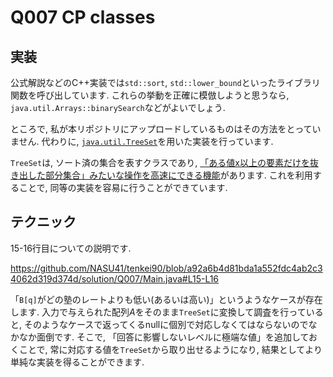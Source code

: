 # Q007 CP classes

## 実装
公式解説などのC++実装では`std::sort`, `std::lower_bound`といったライブラリ関数を呼び出しています.
これらの挙動を正確に模倣しようと思うなら, `java.util.Arrays::binarySearch`などがよいでしょう.

ところで, 私が本リポジトリにアップロードしているものはその方法をとっていません. 代わりに, [`java.util.TreeSet`](https://docs.oracle.com/javase/jp/8/docs/api/java/util/TreeSet.html)を用いた実装を行っています.

`TreeSet`は, ソート済の集合を表すクラスであり, [「ある値x以上の要素だけを抜き出した部分集合」みたいな操作を高速にできる機能](https://docs.oracle.com/javase/jp/8/docs/api/java/util/TreeSet.html#tailSet-E-)があります. 
これを利用することで, 同等の実装を容易に行うことができています.

## テクニック
15-16行目についての説明です.

https://github.com/NASU41/tenkei90/blob/a92a6b4d81bda1a552fdc4ab2c34062d319d374d/solution/Q007/Main.java#L15-L16

「`B[q]`がどの塾のレートよりも低い(あるいは高い)」というようなケースが存在します. 
入力で与えられた配列$A$をそのまま`TreeSet`に変換して調査を行っていると, そのようなケースで返ってくるnullに個別で対応しなくてはならないのでなかなか面倒です.
そこで, 「回答に影響しないレベルに極端な値」を追加しておくことで, 常に対応する値を`TreeSet`から取り出せるようになり, 結果としてより単純な実装を得ることができます.